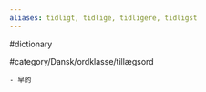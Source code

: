 ```yaml
---
aliases: tidligt, tidlige, tidligere, tidligst
---
```

#dictionary 

#category/Dansk/ordklasse/tillægsord 

	- 早的